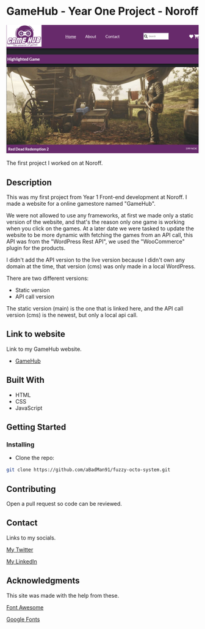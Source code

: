# GameHub - Year One Project - Noroff

![image](https://raw.githubusercontent.com/aBadMan91/fuzzy-octo-system/main/images/GameHubHomeScreenshotReadme.png)

The first project I worked on at Noroff.

## Description

This was my first project from Year 1 Front-end development at Noroff.
I made a website for a online gamestore named "GameHub".

We were not allowed to use any frameworks, at first we made only a static version of the website, and that's the reason only one game is working when you click on the games.
At a later date we were tasked to update the website to be more dynamic with fetching the games from an API call, this API was from the "WordPress Rest API", we used the "WooCommerce" plugin for the products.

I didn't add the API version to the live version because I didn't own any domain at the time, that version (cms) was only made in a local WordPress.

There are two different versions:

- Static version
- API call version

The static version (main) is the one that is linked here, and the API call version (cms) is the newest, but only a local api call.

## Link to website

Link to my GameHub website.

- [GameHub](https://tubular-choux-daa105.netlify.app/)

## Built With

- HTML
- CSS
- JavaScript

## Getting Started

### Installing

- Clone the repo:

```bash
git clone https://github.com/aBadMan91/fuzzy-octo-system.git
```

## Contributing

Open a pull request so code can be reviewed.

## Contact

Links to my socials.

[My Twitter](https://twitter.com/aBadMan91)

[My LinkedIn](https://www.linkedin.com/in/aleksander-engen-5608b5115/)

## Acknowledgments

This site was made with the help from these.

[Font Awesome](https://fontawesome.com)

[Google Fonts](https://fonts.google.com/)
